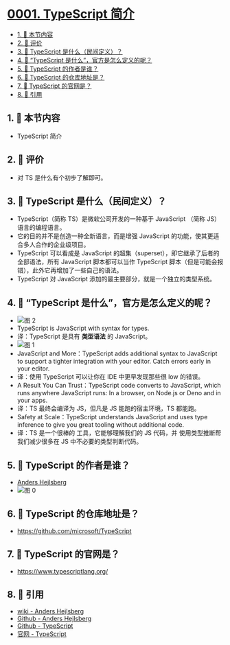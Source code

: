 # [0001. TypeScript 简介](https://github.com/tnotesjs/TNotes.typescript/tree/main/notes/0001.%20TypeScript%20%E7%AE%80%E4%BB%8B)

<!-- region:toc -->

- [1. 🎯 本节内容](#1--本节内容)
- [2. 🫧 评价](#2--评价)
- [3. 🤔 TypeScript 是什么（民间定义）？](#3--typescript-是什么民间定义)
- [4. 🤔 “TypeScript 是什么”，官方是怎么定义的呢？](#4--typescript-是什么官方是怎么定义的呢)
- [5. 🤔 TypeScript 的作者是谁？](#5--typescript-的作者是谁)
- [6. 🤔 TypeScript 的仓库地址是？](#6--typescript-的仓库地址是)
- [7. 🤔 TypeScript 的官网是？](#7--typescript-的官网是)
- [8. 🔗 引用](#8--引用)

<!-- endregion:toc -->

## 1. 🎯 本节内容

- TypeScript 简介

## 2. 🫧 评价

- 对 TS 是什么有个初步了解即可。

## 3. 🤔 TypeScript 是什么（民间定义）？

- TypeScript（简称 TS）是微软公司开发的一种基于 JavaScript （简称 JS）语言的编程语言。
- 它的目的并不是创造一种全新语言，而是增强 JavaScript 的功能，使其更适合多人合作的企业级项目。
- TypeScript 可以看成是 JavaScript 的超集（superset），即它继承了后者的全部语法，所有 JavaScript 脚本都可以当作 TypeScript 脚本（但是可能会报错），此外它再增加了一些自己的语法。
- TypeScript 对 JavaScript 添加的最主要部分，就是一个独立的类型系统。

## 4. 🤔 “TypeScript 是什么”，官方是怎么定义的呢？

- ![图 2](https://cdn.jsdelivr.net/gh/tnotesjs/imgs@main/2025-10-07-21-31-55.png)
- TypeScript is JavaScript with syntax for types.
- 译：TypeScript 是具有 **类型语法** 的 JavaScript。
- ![图 1](https://cdn.jsdelivr.net/gh/tnotesjs/imgs@main/2025-10-07-21-30-16.png)
- JavaScript and More：TypeScript adds additional syntax to JavaScript to support a tighter integration with your editor. Catch errors early in your editor.
- 译：使用 TypeScript 可以让你在 IDE 中更早发现那些很 low 的错误。
- A Result You Can Trust：TypeScript code converts to JavaScript, which runs anywhere JavaScript runs: In a browser, on Node.js or Deno and in your apps.
- 译：TS 最终会编译为 JS，但凡是 JS 能跑的宿主环境，TS 都能跑。
- Safety at Scale：TypeScript understands JavaScript and uses type inference to give you great tooling without additional code.
- 译：TS 是一个很棒的 工具，它能够理解我们的 JS 代码，并 使用类型推断帮我们减少很多在 JS 中不必要的类型判断代码。

## 5. 🤔 TypeScript 的作者是谁？

- [Anders Hejlsberg][1]
- ![图 0](https://cdn.jsdelivr.net/gh/tnotesjs/imgs@main/2025-10-07-20-17-45.png)

## 6. 🤔 TypeScript 的仓库地址是？

- https://github.com/microsoft/TypeScript

## 7. 🤔 TypeScript 的官网是？

- https://www.typescriptlang.org/

## 8. 🔗 引用

- [wiki - Anders Hejlsberg][1]
- [Github - Anders Hejlsberg][2]
- [Github - TypeScript][3]
- [官网 - TypeScript][4]

[1]: https://en.wikipedia.org/wiki/Anders_Hejlsberg
[2]: https://github.com/ahejlsberg
[3]: https://github.com/microsoft/TypeScript
[4]: https://www.typescriptlang.org/
